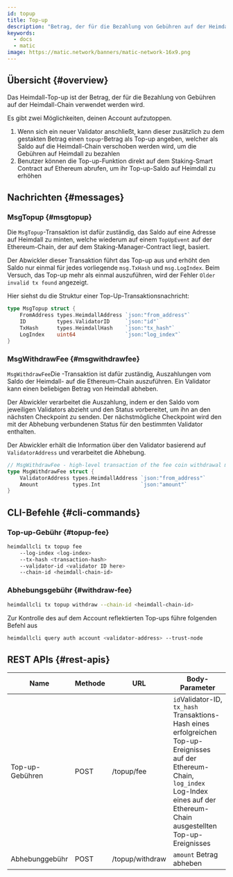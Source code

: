 ```yaml
---
id: topup
title: Top-up
description: "Betrag, der für die Bezahlung von Gebühren auf der Heimdall-Chain verwendet werden wird."
keywords:
  - docs
  - matic
image: https://matic.network/banners/matic-network-16x9.png
---
```

## Übersicht {#overview}

Das Heimdall-Top-up ist der Betrag, der für die Bezahlung von Gebühren auf der Heimdall-Chain verwendet werden wird.

Es gibt zwei Möglichkeiten, deinen Account aufzutoppen.

1. Wenn sich ein neuer Validator anschließt, kann dieser zusätzlich zu dem gestakten Betrag einen `topup`-Betrag als Top-up angeben, welcher als Saldo auf die Heimdall-Chain verschoben werden wird, um die Gebühren auf Heimdall zu bezahlen
2. Benutzer können die Top-up-Funktion direkt auf dem Staking-Smart Contract auf Ethereum abrufen, um ihr Top-up-Saldo auf Heimdall zu erhöhen

## Nachrichten {#messages}

### MsgTopup {#msgtopup}

Die `MsgTopup`-Transaktion ist dafür zuständig, das Saldo auf eine Adresse auf Heimdall zu minten, welche wiederum auf einem `TopUpEvent` auf der Ethereum-Chain, der auf dem Staking-Manager-Contract liegt, basiert.

Der Abwickler dieser Transaktion führt das Top-up aus und erhöht den Saldo nur einmal für jedes vorliegende `msg.TxHash` und `msg.LogIndex`. Beim Versuch, das Top-up mehr als einmal auszuführen, wird der Fehler `Older invalid tx found` angezeigt.

Hier siehst du die Struktur einer Top-Up-Transaktionsnachricht:

```go
type MsgTopup struct {
	FromAddress types.HeimdallAddress `json:"from_address"`
	ID          types.ValidatorID     `json:"id"`
	TxHash      types.HeimdallHash    `json:"tx_hash"`
	LogIndex    uint64                `json:"log_index"`
}
```

### MsgWithdrawFee {#msgwithdrawfee}

`MsgWithdrawFee`Die -Transaktion ist dafür zuständig, Auszahlungen vom Saldo der Heimdall- auf die Ethereum-Chain auszuführen. Ein Validator kann einen beliebigen Betrag von Heimdall abheben.

Der Abwickler verarbeitet die Auszahlung, indem er den Saldo vom jeweiligen Validators abzieht und den Status vorbereitet, um ihn an den nächsten Checkpoint zu senden. Der nächstmögliche Checkpoint wird den mit der Abhebung verbundenen Status für den bestimmten Validator enthalten.

Der Abwickler erhält die Information über den Validator basierend auf `ValidatorAddress` und verarbeitet die Abhebung.

```go
// MsgWithdrawFee - high-level transaction of the fee coin withdrawal module
type MsgWithdrawFee struct {
	ValidatorAddress types.HeimdallAddress `json:"from_address"`
	Amount           types.Int             `json:"amount"`
}
```

## CLI-Befehle {#cli-commands}

### Top-up-Gebühr {#topup-fee}

```bash
heimdallcli tx topup fee
	--log-index <log-index>
	--tx-hash <transaction-hash>
	--validator-id <validator ID here>
	--chain-id <heimdall-chain-id>
```

### Abhebungsgebühr {#withdraw-fee}

```bash
heimdallcli tx topup withdraw --chain-id <heimdall-chain-id>
```

Zur Kontrolle des auf dem Account reflektierten Top-ups führe folgenden Befehl aus

```bash
heimdallcli query auth account <validator-address> --trust-node
```

## REST APIs {#rest-apis}

| Name | Methode | URL | Body-Parameter |
|----------------------|------|------------------|-------------------------------------------------------------------------------------------------------------------------------------------------|
| Top-up-Gebühren | POST | /topup/fee | `id`Validator-ID, `tx_hash` Transaktions-Hash eines erfolgreichen Top-up-Ereignisses auf der Ethereum-Chain, `log_index` Log-Index eines auf der Ethereum-Chain ausgestellten Top-up-Ereignisses |
| Abhebunggebühr | POST | /topup/withdraw | `amount` Betrag abheben |
